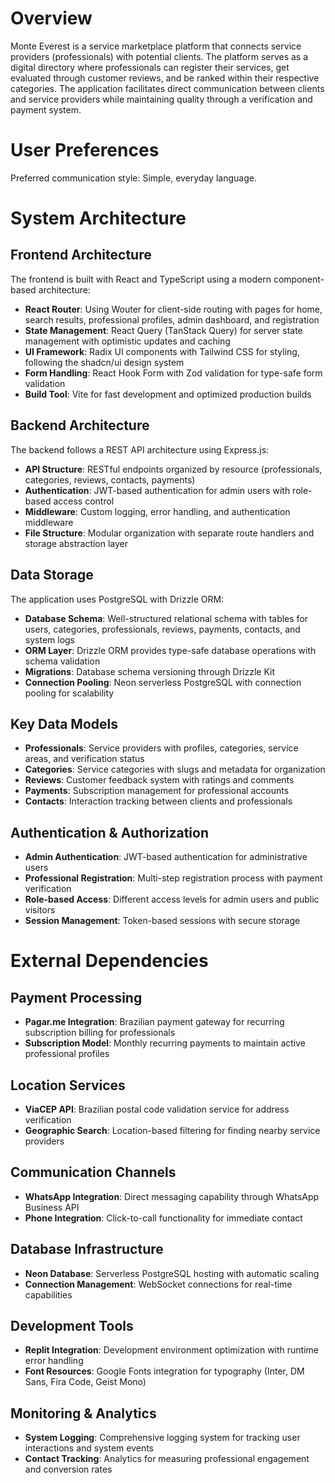 # Overview

Monte Everest is a service marketplace platform that connects service providers (professionals) with potential clients. The platform serves as a digital directory where professionals can register their services, get evaluated through customer reviews, and be ranked within their respective categories. The application facilitates direct communication between clients and service providers while maintaining quality through a verification and payment system.

# User Preferences

Preferred communication style: Simple, everyday language.

# System Architecture

## Frontend Architecture

The frontend is built with React and TypeScript using a modern component-based architecture:

- **React Router**: Using Wouter for client-side routing with pages for home, search results, professional profiles, admin dashboard, and registration
- **State Management**: React Query (TanStack Query) for server state management with optimistic updates and caching
- **UI Framework**: Radix UI components with Tailwind CSS for styling, following the shadcn/ui design system
- **Form Handling**: React Hook Form with Zod validation for type-safe form validation
- **Build Tool**: Vite for fast development and optimized production builds

## Backend Architecture

The backend follows a REST API architecture using Express.js:

- **API Structure**: RESTful endpoints organized by resource (professionals, categories, reviews, contacts, payments)
- **Authentication**: JWT-based authentication for admin users with role-based access control
- **Middleware**: Custom logging, error handling, and authentication middleware
- **File Structure**: Modular organization with separate route handlers and storage abstraction layer

## Data Storage

The application uses PostgreSQL with Drizzle ORM:

- **Database Schema**: Well-structured relational schema with tables for users, categories, professionals, reviews, payments, contacts, and system logs
- **ORM Layer**: Drizzle ORM provides type-safe database operations with schema validation
- **Migrations**: Database schema versioning through Drizzle Kit
- **Connection Pooling**: Neon serverless PostgreSQL with connection pooling for scalability

## Key Data Models

- **Professionals**: Service providers with profiles, categories, service areas, and verification status
- **Categories**: Service categories with slugs and metadata for organization
- **Reviews**: Customer feedback system with ratings and comments
- **Payments**: Subscription management for professional accounts
- **Contacts**: Interaction tracking between clients and professionals

## Authentication & Authorization

- **Admin Authentication**: JWT-based authentication for administrative users
- **Professional Registration**: Multi-step registration process with payment verification
- **Role-based Access**: Different access levels for admin users and public visitors
- **Session Management**: Token-based sessions with secure storage

# External Dependencies

## Payment Processing
- **Pagar.me Integration**: Brazilian payment gateway for recurring subscription billing for professionals
- **Subscription Model**: Monthly recurring payments to maintain active professional profiles

## Location Services
- **ViaCEP API**: Brazilian postal code validation service for address verification
- **Geographic Search**: Location-based filtering for finding nearby service providers

## Communication Channels
- **WhatsApp Integration**: Direct messaging capability through WhatsApp Business API
- **Phone Integration**: Click-to-call functionality for immediate contact

## Database Infrastructure
- **Neon Database**: Serverless PostgreSQL hosting with automatic scaling
- **Connection Management**: WebSocket connections for real-time capabilities

## Development Tools
- **Replit Integration**: Development environment optimization with runtime error handling
- **Font Resources**: Google Fonts integration for typography (Inter, DM Sans, Fira Code, Geist Mono)

## Monitoring & Analytics
- **System Logging**: Comprehensive logging system for tracking user interactions and system events
- **Contact Tracking**: Analytics for measuring professional engagement and conversion rates